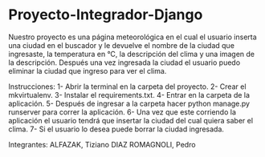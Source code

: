 # Proyecto-Integrador-Django

Nuestro proyecto es una página meteorológica en el cual el usuario inserta una ciudad en el buscador y le
devuelve el nombre de la ciudad que ingresaste, la temperatura en °C, la descripción del clima y una imagen
de la descripción. Después una vez ingresada la ciudad el usuario puedo eliminar la ciudad que ingreso para
ver el clima.

Instrucciones:
  1- Abrir la terminal en la carpeta del proyecto.
  2- Crear el mkvirtualenv.
  3- Instalar el requirements.txt.
  4- Entrar en la carpeta de la aplicación.
  5- Después de ingresar a la carpeta hacer python manage.py runserver para correr la aplicación.
  6- Una vez que este corriendo la aplicación el usuario tendrá que insertar la ciudad del cual quiera saber el clima.
  7- Si el usuario lo desea puede borrar la ciudad ingresada.


Integrantes:
  ALFAZAK, Tiziano
  DIAZ ROMAGNOLI, Pedro
